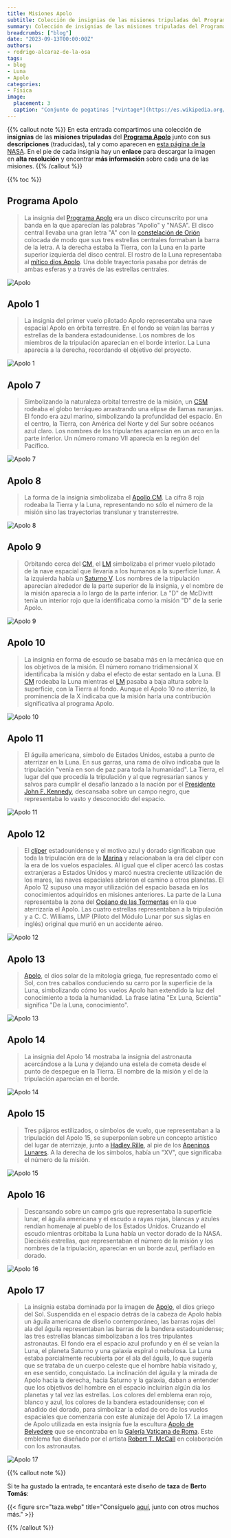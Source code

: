 ```yaml
---
title: Misiones Apolo
subtitle: Colección de insignias de las misiones tripuladas del Programa Apolo
summary: Colección de insignias de las misiones tripuladas del Programa Apolo.
breadcrumbs: ["blog"]
date: "2023-09-13T00:00:00Z"
authors:
- rodrigo-alcaraz-de-la-osa
tags:
- blog
- Luna
- Apolo
categories:
- Física
image:
  placement: 3
  caption: "Conjunto de pegatinas [*vintage*](https://es.wikipedia.org/wiki/Vintage) de vinilo de las tripulaciones de vuelo de las [misiones Apolo](https://es.wikipedia.org/wiki/Programa_Apolo). Fuente: https://solarsystem.nasa.gov/resources/2293/apollo-mission-patches/."
---
```


{{% callout note %}}
En esta entrada compartimos una colección de **insignias** de las **misiones tripuladas** del [**Programa Apolo**](https://es.wikipedia.org/wiki/Programa_Apolo) junto con sus **descripciones** (traducidas), tal y como aparecen en [esta página de la NASA](https://solarsystem.nasa.gov/resources/2293/apollo-mission-patches/). En el pie de cada insignia hay un **enlace** para descargar la imagen en **alta resolución** y encontrar **más información** sobre cada una de las misiones.
{{% /callout %}}

{{% toc %}}

## Programa Apolo

> La insignia del [Programa Apolo](https://es.wikipedia.org/wiki/Programa_Apolo) era un disco circunscrito por una banda en la que aparecían las palabras "Apollo" y "NASA". El disco central llevaba una gran letra "A" con la [constelación de Orión](https://es.wikipedia.org/wiki/Orión_(constelación)) colocada de modo que sus tres estrellas centrales formaban la barra de la letra. A la derecha estaba la Tierra, con la Luna en la parte superior izquierda del disco central. El rostro de la Luna representaba al [mítico dios Apolo](https://es.wikipedia.org/wiki/Apolo). Una doble trayectoria pasaba por detrás de ambas esferas y a través de las estrellas centrales.

![Apolo](Apolo.jpg "Imagen en alta resolución [aquí](https://science.nasa.gov/wp-content/uploads/2023/09/s65-55202.jpg). Más información [aquí](https://es.wikipedia.org/wiki/Programa_Apolo).")

## Apolo 1

> La insignia del primer vuelo pilotado Apolo representaba una nave espacial Apolo en órbita terrestre. En el fondo se veían las barras y estrellas de la bandera estadounidense. Los nombres de los miembros de la tripulación aparecían en el borde interior. La Luna aparecía a la derecha, recordando el objetivo del proyecto.

![Apolo 1](Apolo1.jpg "Imagen en alta resolución [aquí](https://science.nasa.gov/wp-content/uploads/2023/09/Apollo1.jpg). Más información [aquí](https://es.wikipedia.org/wiki/Apolo_1).")

## Apolo 7

> Simbolizando la naturaleza orbital terrestre de la misión, un [CSM](https://es.wikipedia.org/wiki/Módulo_de_mando_y_servicio) rodeaba el globo terráqueo arrastrando una elipse de llamas naranjas. El fondo era azul marino, simbolizando la profundidad del espacio. En el centro, la Tierra, con América del Norte y del Sur sobre océanos azul claro. Los nombres de los tripulantes aparecían en un arco en la parte inferior. Un número romano VII aparecía en la región del Pacífico.

![Apolo 7](Apolo7.jpg "Imagen en alta resolución [aquí](https://science.nasa.gov/wp-content/uploads/2023/09/Apollo7.jpg). Más información [aquí](https://es.wikipedia.org/wiki/Apolo_7).")

## Apolo 8

> La forma de la insignia simbolizaba el [Apollo CM](https://es.wikipedia.org/wiki/Módulo_de_mando_y_servicio). La cifra 8 roja rodeaba la Tierra y la Luna, representando no sólo el número de la misión sino las trayectorias translunar y transterrestre.

![Apolo 8](Apolo8.jpg "Imagen en alta resolución [aquí](https://science.nasa.gov/wp-content/uploads/2023/09/Apollo8.jpg). Más información [aquí](https://es.wikipedia.org/wiki/Apolo_8).")

## Apolo 9

> Orbitando cerca del [CM](https://es.wikipedia.org/wiki/Módulo_de_mando_y_servicio), el [LM](https://es.wikipedia.org/wiki/Módulo_lunar) simbolizaba el primer vuelo pilotado de la nave espacial que llevaría a los humanos a la superficie lunar. A la izquierda había un [Saturno V](https://es.wikipedia.org/wiki/Saturno_V). Los nombres de la tripulación aparecían alrededor de la parte superior de la insignia, y el nombre de la misión aparecía a lo largo de la parte inferior. La "D" de McDivitt tenía un interior rojo que la identificaba como la misión "D" de la serie Apolo.

![Apolo 9](Apolo9.jpg "Imagen en alta resolución [aquí](https://science.nasa.gov/wp-content/uploads/2023/09/Apollo9.jpg). Más información [aquí](https://es.wikipedia.org/wiki/Apolo_9).")

## Apolo 10

> La insignia en forma de escudo se basaba más en la mecánica que en los objetivos de la misión. El número romano tridimensional X identificaba la misión y daba el efecto de estar sentado en la Luna. El [CM](https://es.wikipedia.org/wiki/Módulo_de_mando_y_servicio) rodeaba la Luna mientras el [LM](https://es.wikipedia.org/wiki/Módulo_lunar) pasaba a baja altura sobre la superficie, con la Tierra al fondo. Aunque el Apolo 10 no aterrizó, la prominencia de la X indicaba que la misión haría una contribución significativa al programa Apolo.

![Apolo 10](Apolo10.jpg "Imagen en alta resolución [aquí](https://science.nasa.gov/wp-content/uploads/2023/09/Apollo10.jpg). Más información [aquí](https://es.wikipedia.org/wiki/Apolo_10).")

## Apolo 11

> El águila americana, símbolo de Estados Unidos, estaba a punto de aterrizar en la Luna. En sus garras, una rama de olivo indicaba que la tripulación "venía en son de paz para toda la humanidad". La Tierra, el lugar del que procedía la tripulación y al que regresarían sanos y salvos para cumplir el desafío lanzado a la nación por el [Presidente John F. Kennedy](https://es.wikipedia.org/wiki/John_F._Kennedy), descansaba sobre un campo negro, que representaba lo vasto y desconocido del espacio.

![Apolo 11](Apolo11.jpg "Imagen en alta resolución [aquí](https://science.nasa.gov/wp-content/uploads/2023/09/Apollo11.jpg). Más información [aquí](https://es.wikipedia.org/wiki/Apolo_11).")

## Apolo 12

> El [clíper](https://es.wikipedia.org/wiki/Clíper) estadounidense y el motivo azul y dorado significaban que toda la tripulación era de la [Marina](https://es.wikipedia.org/wiki/Armada_de_los_Estados_Unidos) y relacionaban la era del clíper con la era de los vuelos espaciales. Al igual que el clíper acercó las costas extranjeras a Estados Unidos y marcó nuestra creciente utilización de los mares, las naves espaciales abrieron el camino a otros planetas. El Apolo 12 supuso una mayor utilización del espacio basada en los conocimientos adquiridos en misiones anteriores. La parte de la Luna representaba la zona del [Océano de las Tormentas](https://es.wikipedia.org/wiki/Oceanus_Procellarum) en la que aterrizaría el Apolo. Las cuatro estrellas representaban a la tripulación y a C. C. Williams, LMP (Piloto del Módulo Lunar por sus siglas en inglés) original que murió en un accidente aéreo.

![Apolo 12](Apolo12.jpg "Imagen en alta resolución [aquí](https://science.nasa.gov/wp-content/uploads/2023/09/Apollo12.jpg). Más información [aquí](https://es.wikipedia.org/wiki/Apolo_12).")

## Apolo 13

> [Apolo](https://es.wikipedia.org/wiki/Apolo), el dios solar de la mitología griega, fue representado como el Sol, con tres caballos conduciendo su carro por la superficie de la Luna, simbolizando cómo los vuelos Apolo han extendido la luz del conocimiento a toda la humanidad. La frase latina "Ex Luna, Scientia" significa "De la Luna, conocimiento".

![Apolo 13](Apolo13.jpg "Imagen en alta resolución [aquí](https://science.nasa.gov/wp-content/uploads/2023/09/Apollo13.jpg). Más información [aquí](https://es.wikipedia.org/wiki/Apolo_13).")

## Apolo 14

> La insignia del Apolo 14 mostraba la insignia del astronauta acercándose a la Luna y dejando una estela de cometa desde el punto de despegue en la Tierra. El nombre de la misión y el de la tripulación aparecían en el borde.

![Apolo 14](Apolo14.jpg "Imagen en alta resolución [aquí](https://science.nasa.gov/wp-content/uploads/2023/09/Apollo14.jpg). Más información [aquí](https://es.wikipedia.org/wiki/Apolo_14).")

## Apolo 15
> Tres pájaros estilizados, o símbolos de vuelo, que representaban a la tripulación del Apolo 15, se superponían sobre un concepto artístico del lugar de aterrizaje, junto a [Hadley Rille](https://es.wikipedia.org/wiki/Rima_Hadley), al pie de los [Apeninos Lunares](https://es.wikipedia.org/wiki/Montes_Apenninus). A la derecha de los símbolos, había un "XV", que significaba el número de la misión.

![Apolo 15](Apolo15.jpg "Imagen en alta resolución [aquí](https://science.nasa.gov/wp-content/uploads/2023/09/Apollo15.jpg). Más información [aquí](https://es.wikipedia.org/wiki/Apolo_15).")

## Apolo 16

> Descansando sobre un campo gris que representaba la superficie lunar, el águila americana y el escudo a rayas rojas, blancas y azules rendían homenaje al pueblo de los Estados Unidos. Cruzando el escudo mientras orbitaba la Luna había un vector dorado de la NASA. Dieciséis estrellas, que representaban el número de la misión y los nombres de la tripulación, aparecían en un borde azul, perfilado en dorado.

![Apolo 16](Apolo16.jpg "Imagen en alta resolución [aquí](https://science.nasa.gov/wp-content/uploads/2023/09/Apollo16.jpg). Más información [aquí](https://es.wikipedia.org/wiki/Apolo_16).")

## Apolo 17

> La insignia estaba dominada por la imagen de [Apolo](https://es.wikipedia.org/wiki/Apolo), el dios griego del Sol. Suspendida en el espacio detrás de la cabeza de Apolo había un águila americana de diseño contemporáneo, las barras rojas del ala del águila representaban las barras de la bandera estadounidense; las tres estrellas blancas simbolizaban a los tres tripulantes astronautas. El fondo era el espacio azul profundo y en él se veían la Luna, el planeta Saturno y una galaxia espiral o nebulosa. La Luna estaba parcialmente recubierta por el ala del águila, lo que sugería que se trataba de un cuerpo celeste que el hombre había visitado y, en ese sentido, conquistado. La inclinación del águila y la mirada de Apolo hacia la derecha, hacia Saturno y la galaxia, daban a entender que los objetivos del hombre en el espacio incluirían algún día los planetas y tal vez las estrellas. Los colores del emblema eran rojo, blanco y azul, los colores de la bandera estadounidense; con el añadido del dorado, para simbolizar la edad de oro de los vuelos espaciales que comenzaría con este alunizaje del Apolo 17. La imagen de Apolo utilizada en esta insignia fue la escultura [Apolo de Belvedere](https://es.wikipedia.org/wiki/Apolo_de_Belvedere) que se encontraba en la [Galería Vaticana de Roma](https://es.wikipedia.org/wiki/Museos_Vaticanos). Este emblema fue diseñado por el artista [Robert T. McCall](https://en.wikipedia.org/wiki/Robert_McCall_(artist)) en colaboración con los astronautas.

![Apolo 17](Apolo17.jpg "Imagen en alta resolución [aquí](https://science.nasa.gov/wp-content/uploads/2023/09/Apollo17.jpg). Más información [aquí](https://es.wikipedia.org/wiki/Apolo_17).")

{{% callout note %}}

Si te ha gustado la entrada, te encantará este diseño de **taza** de **Berto Tomás**:

{{< figure src="taza.webp" title="Consíguelo [aquí](https://www.aprendiendofisicaconbertotomas.com/tazas), junto con otros muchos más." >}}

{{% /callout %}}